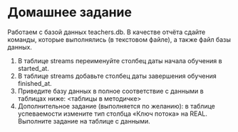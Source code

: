 # Домашнее задание

Работаем с базой данных teachers.db. В качестве отчёта сдайте команды, которые выполнялись (в
текстовом файле), а также файл базы данных.

1. В таблице streams переименуйте столбец даты начала обучения в started_at.
2. В таблице streams добавьте столбец даты завершения обучения finished_at.
3. Приведите базу данных в полное соответствие с данными в таблицах ниже: <таблицы в методичке>
4. Дополнительное задание (выполняется по желанию): в таблице успеваемости измените тип
столбца «Ключ потока» на REAL. Выполните задание на таблице с данными.
